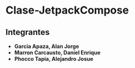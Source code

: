 # Clase-JetpackCompose
## Integrantes

- **Garcia Apaza, Alan Jorge**
- **Marron Carcausto, Daniel Enrique**
- **Phocco Tapia, Alejandro Josue**
